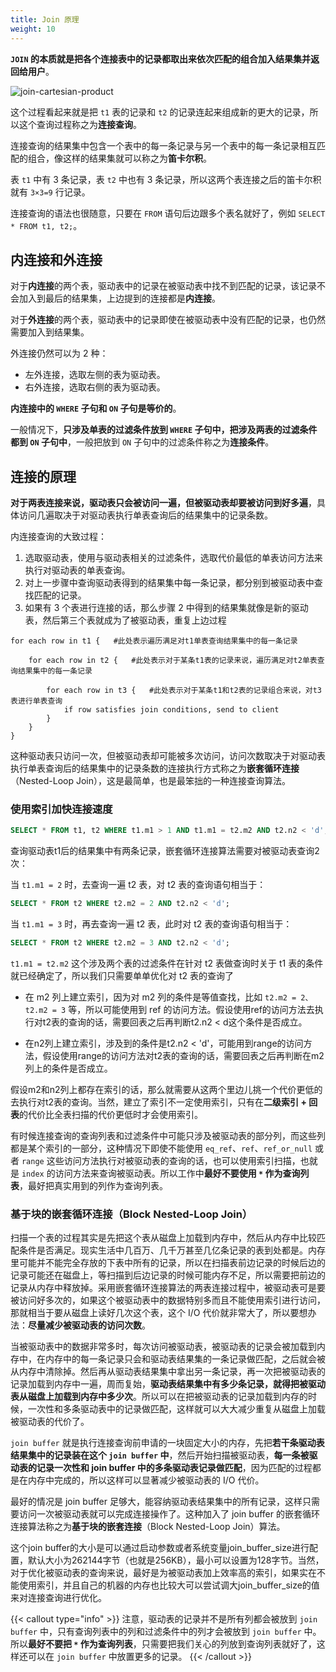 ```yaml
---
title: Join 原理
weight: 10
---
```


**`JOIN` 的本质就是把各个连接表中的记录都取出来依次匹配的组合加入结果集并返回给用户**。

![join-cartesian-product](https://raw.gitcode.com/shipengqi/illustrations/files/main/db/join-cartesian-product.png)

这个过程看起来就是把 `t1` 表的记录和 `t2` 的记录连起来组成新的更大的记录，所以这个查询过程称之为**连接查询**。

连接查询的结果集中包含一个表中的每一条记录与另一个表中的每一条记录相互匹配的组合，像这样的结果集就可以称之为**笛卡尔积**。

表 `t1` 中有 3 条记录，表 `t2` 中也有 3 条记录，所以这两个表连接之后的笛卡尔积就有 `3×3=9` 行记录。

连接查询的语法也很随意，只要在 `FROM` 语句后边跟多个表名就好了，例如 `SELECT * FROM t1, t2;`。

## 内连接和外连接

对于**内连接**的两个表，驱动表中的记录在被驱动表中找不到匹配的记录，该记录不会加入到最后的结果集，上边提到的连接都是**内连接**。

对于**外连接**的两个表，驱动表中的记录即使在被驱动表中没有匹配的记录，也仍然需要加入到结果集。

外连接仍然可以为 2 种：

- 左外连接，选取左侧的表为驱动表。
- 右外连接，选取右侧的表为驱动表。

**内连接中的 `WHERE` 子句和 `ON` 子句是等价的**。

一般情况下，**只涉及单表的过滤条件放到 `WHERE` 子句中，把涉及两表的过滤条件都到 `ON` 子句中**，一般把放到 `ON` 子句中的过滤条件称之为**连接条件**。

## 连接的原理

**对于两表连接来说，驱动表只会被访问一遍，但被驱动表却要被访问到好多遍**，具体访问几遍取决于对驱动表执行单表查询后的结果集中的记录条数。

内连接查询的大致过程：

1. 选取驱动表，使用与驱动表相关的过滤条件，选取代价最低的单表访问方法来执行对驱动表的单表查询。
2. 对上一步骤中查询驱动表得到的结果集中每一条记录，都分别到被驱动表中查找匹配的记录。
3. 如果有 3 个表进行连接的话，那么步骤 2 中得到的结果集就像是新的驱动表，然后第三个表就成为了被驱动表，重复上边过程

```
for each row in t1 {   #此处表示遍历满足对t1单表查询结果集中的每一条记录

    for each row in t2 {   #此处表示对于某条t1表的记录来说，遍历满足对t2单表查询结果集中的每一条记录

        for each row in t3 {   #此处表示对于某条t1和t2表的记录组合来说，对t3表进行单表查询
            if row satisfies join conditions, send to client
        }
    }
}
```

这种驱动表只访问一次，但被驱动表却可能被多次访问，访问次数取决于对驱动表执行单表查询后的结果集中的记录条数的连接执行方式称之为**嵌套循环连接**（Nested-Loop Join），这是最简单，也是最笨拙的一种连接查询算法。

### 使用索引加快连接速度

```sql
SELECT * FROM t1, t2 WHERE t1.m1 > 1 AND t1.m1 = t2.m2 AND t2.n2 < 'd';
```

查询驱动表t1后的结果集中有两条记录，嵌套循环连接算法需要对被驱动表查询2次：

当 `t1.m1 = 2` 时，去查询一遍 t2 表，对 t2 表的查询语句相当于：

```sql
SELECT * FROM t2 WHERE t2.m2 = 2 AND t2.n2 < 'd';
```

当 `t1.m1 = 3` 时，再去查询一遍 t2 表，此时对 t2 表的查询语句相当于：

```sql
SELECT * FROM t2 WHERE t2.m2 = 3 AND t2.n2 < 'd';
```

`t1.m1 = t2.m2` 这个涉及两个表的过滤条件在针对 t2 表做查询时关于 t1 表的条件就已经确定了，所以我们只需要单单优化对 t2 表的查询了

- 在 m2 列上建立索引，因为对 m2 列的条件是等值查找，比如 `t2.m2 = 2、t2.m2 = 3` 等，所以可能使用到 ref 的访问方法。假设使用ref的访问方法去执行对t2表的查询的话，需要回表之后再判断t2.n2 < d这个条件是否成立。

- 在n2列上建立索引，涉及到的条件是t2.n2 < 'd'，可能用到range的访问方法，假设使用range的访问方法对t2表的查询的话，需要回表之后再判断在m2列上的条件是否成立。

假设m2和n2列上都存在索引的话，那么就需要从这两个里边儿挑一个代价更低的去执行对t2表的查询。当然，建立了索引不一定使用索引，只有在**二级索引 + 回表**的代价比全表扫描的代价更低时才会使用索引。

有时候连接查询的查询列表和过滤条件中可能只涉及被驱动表的部分列，而这些列都是某个索引的一部分，这种情况下即使不能使用 `eq_ref`、`ref`、`ref_or_null` 或者 `range` 这些访问方法执行对被驱动表的查询的话，也可以使用索引扫描，也就是 `index` 的访问方法来查询被驱动表。所以工作中**最好不要使用 `*` 作为查询列表**，最好把真实用到的列作为查询列表。

### 基于块的嵌套循环连接（Block Nested-Loop Join）

扫描一个表的过程其实是先把这个表从磁盘上加载到内存中，然后从内存中比较匹配条件是否满足。现实生活中几百万、几千万甚至几亿条记录的表到处都是。内存里可能并不能完全存放的下表中所有的记录，所以在扫描表前边记录的时候后边的记录可能还在磁盘上，等扫描到后边记录的时候可能内存不足，所以需要把前边的记录从内存中释放掉。采用嵌套循环连接算法的两表连接过程中，被驱动表可是要被访问好多次的，如果这个被驱动表中的数据特别多而且不能使用索引进行访问，那就相当于要从磁盘上读好几次这个表，这个 I/O 代价就非常大了，所以要想办法：**尽量减少被驱动表的访问次数**。

当被驱动表中的数据非常多时，每次访问被驱动表，被驱动表的记录会被加载到内存中，在内存中的每一条记录只会和驱动表结果集的一条记录做匹配，之后就会被从内存中清除掉。然后再从驱动表结果集中拿出另一条记录，再一次把被驱动表的记录加载到内存中一遍，周而复始，**驱动表结果集中有多少条记录，就得把被驱动表从磁盘上加载到内存中多少次**。所以可以在把被驱动表的记录加载到内存的时候，一次性和多条驱动表中的记录做匹配，这样就可以大大减少重复从磁盘上加载被驱动表的代价了。

`join buffer` 就是执行连接查询前申请的一块固定大小的内存，先把**若干条驱动表结果集中的记录装在这个 `join buffer` 中**，然后开始扫描被驱动表，**每一条被驱动表的记录一次性和 join buffer 中的多条驱动表记录做匹配**，因为匹配的过程都是在内存中完成的，所以这样可以显著减少被驱动表的 I/O 代价。

最好的情况是 join buffer 足够大，能容纳驱动表结果集中的所有记录，这样只需要访问一次被驱动表就可以完成连接操作了。这种加入了 join buffer 的嵌套循环连接算法称之为**基于块的嵌套连接**（Block Nested-Loop Join）算法。

这个join buffer的大小是可以通过启动参数或者系统变量join_buffer_size进行配置，默认大小为262144字节（也就是256KB），最小可以设置为128字节。当然，对于优化被驱动表的查询来说，最好是为被驱动表加上效率高的索引，如果实在不能使用索引，并且自己的机器的内存也比较大可以尝试调大join_buffer_size的值来对连接查询进行优化。

{{< callout type="info" >}}
注意，驱动表的记录并不是所有列都会被放到 `join buffer` 中，只有查询列表中的列和过滤条件中的列才会被放到 `join buffer` 中。所以**最好不要把 `*` 作为查询列表**，只需要把我们关心的列放到查询列表就好了，这样还可以在 `join buffer` 中放置更多的记录。
{{< /callout >}}